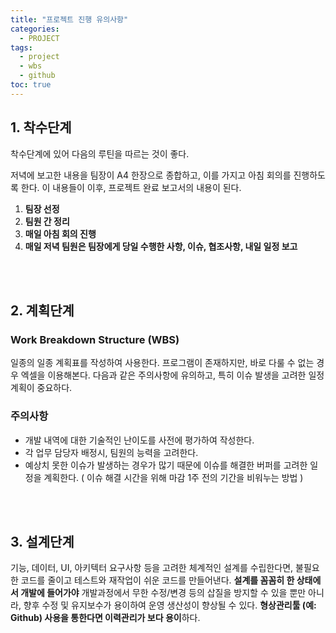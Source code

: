 ```yaml
---
title: "프로젝트 진행 유의사항"
categories: 
  - PROJECT
tags:
  - project
  - wbs
  - github
toc: true
---
```


## 1. 착수단계

착수단계에 있어 다음의 루틴을 따르는 것이 좋다. 

저녁에 보고한 내용을 팀장이 A4 한장으로 종합하고, 이를 가지고 아침 회의를 진행하도록 한다. 이 내용들이 이후, 프로젝트 완료 보고서의 내용이 된다. 

1. **팀장 선정**
2. **팀원 간 정리**
3. **매일 아침 회의 진행**
4. **매일 저녁 팀원은 팀장에게 당일 수행한 사항, 이슈, 협조사항, 내일 일정 보고**

<br><br>

## 2. 계획단계

### Work Breakdown Structure (WBS)

일종의 일종 계획표를 작성하여 사용한다. 프로그램이 존재하지만, 바로 다룰 수 없는 경우 엑셀을 이용해본다. 
다음과 같은 주의사항에 유의하고, 특히 이슈 발생을 고려한 일정 계획이 중요하다.<br>

### 주의사항

- 개발 내역에 대한 기술적인 난이도를 사전에 평가하여 작성한다.
- 각 업무 담당자 배정시, 팀원의 능력을 고려한다. 
- 예상치 못한 이슈가 발생하는 경우가 많기 때문에 이슈를 해결한 버퍼를 고려한 일정을 계획한다.
  ( 이슈 해결 시간을 위해 마감 1주 전의 기간을 비워누는 방법 )

<br><br>

## 3. 설계단계

기능, 데이터, UI, 아키텍터 요구사항 등을 고려한 체계적인 설계를 수립한다면, 불필요한 코드를 줄이고 테스트와 재작업이 쉬운 코드를 만들어낸다. **설계를 꼼꼼히 한 상태에서 개발에 들어가야** 개발과정에서 무한 수정/변경 등의 삽질을 방지할 수 있을 뿐만 아니라, 향후 수정 및 유지보수가 용이하여 운영 생산성이 향상될 수 있다. **형상관리툴 (예: Github) 사용을 통한다면 이력관리가 보다 용이**하다. 